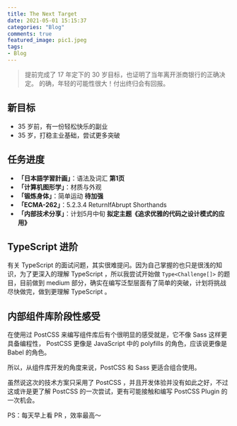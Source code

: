 ```yaml
---
title: The Next Target
date: 2021-05-01 15:15:37
categories: "Blog"
comments: true
featured_image: pic1.jpeg
tags:
- Blog
---
```


<!-- no node -->

<!-- more -->

> 提前完成了 17 年定下的 30 岁目标，也证明了当年离开浙商银行的正确决定。
> 的确，年轻的可能性很大！付出终归会有回报。

## 新目标

* 35 岁前，有一份轻松快乐的副业
* 35 岁，打稳主业基础，尝试更多突破

## 任务进度

* **「日本語学習計画」**：语法及词汇 **第1页**
* **「计算机图形学」**：材质与外观
* **「锻炼身体」**：简单运动 **待加强**
* **「ECMA-262」**：5.2.3.4 ReturnIfAbrupt Shorthands
* **「内部技术分享」**：计划5月中旬 **拟定主题《追求优雅的代码之设计模式的应用》**

## TypeScript 进阶

有关 TypeScript 的面试问题，其实很难提问。因为自己掌握的也只是很浅的知识，为了更深入的理解 TypeScript ，所以我尝试开始做 `Type<Challenge[]>` 的题目，目前做到 medium 部分，确实在编写泛型层面有了简单的突破，计划将挑战尽快做完，做到更理解 TypeScript 。

## 内部组件库阶段性感受

在使用过 PostCSS 来编写组件库后有个很明显的感受就是，它不像 Sass 这样更具备编程性， PostCSS 更像是 JavaScript 中的 polyfills 的角色，应该说更像是 Babel 的角色。

所以，从组件库开发的角度来说，PostCSS 和 Sass 更适合组合使用。

虽然说这次的技术方案只采用了 PostCSS ，并且开发体验并没有如此之好，不过这或许是更了解 PostCSS 的一次尝试，更有可能接触和编写 PostCSS Plugin 的一次机会。

PS：每天早上看 PR ，效率最高～


